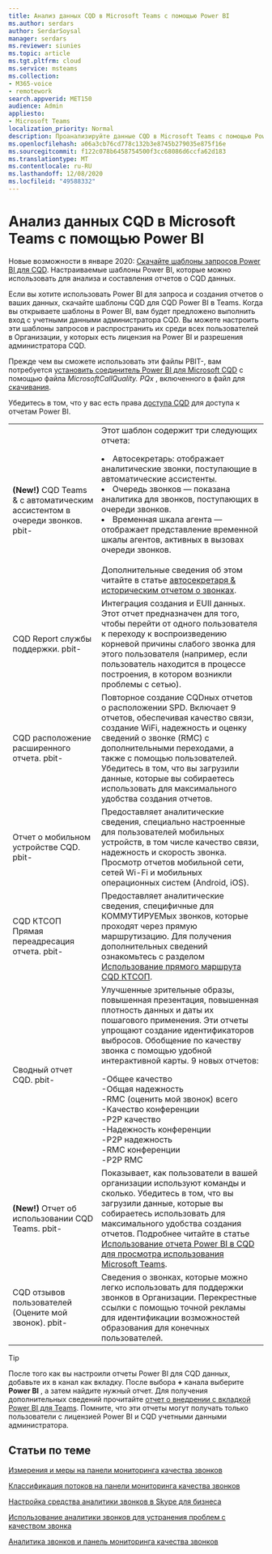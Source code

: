 ```yaml
---
title: Анализ данных CQD в Microsoft Teams с помощью Power BI
ms.author: serdars
author: SerdarSoysal
manager: serdars
ms.reviewer: siunies
ms.topic: article
ms.tgt.pltfrm: cloud
ms.service: msteams
ms.collection:
- M365-voice
- remotework
search.appverid: MET150
audience: Admin
appliesto:
- Microsoft Teams
localization_priority: Normal
description: Проанализируйте данные CQD в Microsoft Teams с помощью Power BI.
ms.openlocfilehash: a06a3cb76cd778c132b3e8745b279035e875f16e
ms.sourcegitcommit: f122c078b6458754500f3cc68086d6ccfa62d183
ms.translationtype: MT
ms.contentlocale: ru-RU
ms.lasthandoff: 12/08/2020
ms.locfileid: "49588332"
---
```

# <a name="use-power-bi-to-analyze-cqd-data-for-microsoft-teams"></a>Анализ данных CQD в Microsoft Teams с помощью Power BI

Новые возможности в январе 2020: [Скачайте шаблоны запросов Power BI для CQD](https://www.microsoft.com/download/details.aspx?id=102291). Настраиваемые шаблоны Power BI, которые можно использовать для анализа и составления отчетов о CQD данных.

Если вы хотите использовать Power BI для запроса и создания отчетов о ваших данных, скачайте шаблоны CQD для CQD Power BI в Teams. Когда вы открываете шаблоны в Power BI, вам будет предложено выполнить вход с учетными данными администратора CQD. Вы можете настроить эти шаблоны запросов и распространить их среди всех пользователей в Организации, у которых есть лицензия на Power BI и разрешения администратора CQD.

Прежде чем вы сможете использовать эти файлы PBIT-, вам потребуется [установить соединитель Power BI для Microsoft CQD](CQD-Power-BI-connector.md) с помощью файла *MicrosoftCallQuality. PQx* , включенного в файл для [скачивания](https://www.microsoft.com/download/details.aspx?id=102291). 

Убедитесь в том, что у вас есть права [доступа CQD](turning-on-and-using-call-quality-dashboard.md#assign-admin-roles-for-access-to-cqd) для доступа к отчетам Power BI. 

|  |  |
|---------|---------|
|<strong>(New!)</strong> CQD Teams & с автоматическим ассистентом в очереди звонков. pbit-     |  Этот шаблон содержит три следующих отчета:</p><li>Автосекретарь: отображает аналитические звонки, поступающие в автоматические ассистенты.</li><li>Очередь звонков — показана аналитика для звонков, поступающих в очереди звонков.</li><li>Временная шкала агента — отображает представление временной шкалы агентов, активных в вызовах очереди звонков.</li><br>Дополнительные сведения об этом читайте в статье [автосекретаря & историческим отчетом о звонках](aa-cq-cqd-historical-reports.md).        |
|CQD Report службы поддержки. pbit-     |Интеграция создания и EUII данных. Этот отчет предназначен для того, чтобы перейти от одного пользователя к переходу к воспроизведению корневой причины слабого звонка для этого пользователя (например, если пользователь находится в процессе построения, в котором возникли проблемы с сетью).         |
|CQD расположение расширенного отчета. pbit-     | Повторное создание CQDных отчетов о расположении SPD. Включает 9 отчетов, обеспечивая качество связи, создание WiFi, надежность и оценку сведений о звонке (RMC) с дополнительными переходами, а также с помощью пользователей.  Убедитесь в том, что вы загрузили данные, которые вы собираетесь использовать для максимального удобства создания отчетов.        |
|Отчет о мобильном устройстве CQD. pbit-     | Предоставляет аналитические сведения, специально настроенные для пользователей мобильных устройств, в том числе качество связи, надежность и скорость звонка. Просмотр отчетов мобильной сети, сетей Wi-Fi и мобильных операционных систем (Android, iOS).        |
|CQD КТСОП Прямая переадресация отчета. pbit-     |Предоставляет аналитические сведения, специфичные для КОММУТИРУЕМых звонков, которые проходят через прямую маршрутизацию. Для получения дополнительных сведений ознакомьтесь с разделом [Использование прямого маршрута CQD КТСОП](CQD-PSTN-report.md).         |
|Сводный отчет CQD. pbit-     |Улучшенные зрительные образы, повышенная презентация, повышенная плотность данных и даты их пошагового применения. Эти отчеты упрощают создание идентификаторов выбросов. Обобщение по качеству звонка с помощью удобной интерактивной карты. 9 новых отчетов:</p>-Общее качество<br>-Общая надежность<br>-RMC (оценить мой звонок) всего<br>-Качество конференции<br>-P2P качество<br>-Надежность конференции<br>-P2P надежность<br>-RMC конференции<br>-P2P RMC         |
|<strong>(New!)</strong> Отчет об использовании CQD Teams. pbit-     | Показывает, как пользователи в вашей организации используют команды и сколько. Убедитесь в том, что вы загрузили данные, которые вы собираетесь использовать для максимального удобства создания отчетов. Подробнее читайте в статье [Использование отчета Power BI в CQD для просмотра использования Microsoft Teams](CQD-teams-utilization-report.md).        |
|CQD отзывов пользователей (Оцените мой звонок). pbit-     | Сведения о звонках, которые можно легко использовать для поддержки звонков в Организации. Перекрестные ссылки с помощью точной рекламы для идентификации возможностей образования для конечных пользователей.        |

> [!TIP]
> После того как вы настроили отчеты Power BI для CQD данных, добавьте их в канал как вкладку. После выбора **+** канала выберите **Power BI** , а затем найдите нужный отчет. Для получения дополнительных сведений прочитайте [отчет о внедрении с вкладкой Power BI для Teams](https://docs.microsoft.com/power-bi/service-embed-report-microsoft-teams). Помните, что эти отчеты могут получать только пользователи с лицензией Power BI и CQD учетными данными администратора.


## <a name="related-topics"></a>Статьи по теме

[Измерения и меры на панели мониторинга качества звонков](dimensions-and-measures-available-in-call-quality-dashboard.md)

[Классификация потоков на панели мониторинга качества звонков](stream-classification-in-call-quality-dashboard.md)

[Настройка средства аналитики звонков в Skype для бизнеса](set-up-call-analytics.md)

[Использование аналитики звонков для устранения проблем с качеством звонка](use-call-analytics-to-troubleshoot-poor-call-quality.md)

[Аналитика звонков и панель мониторинга качества звонков](difference-between-call-analytics-and-call-quality-dashboard.md)
 
